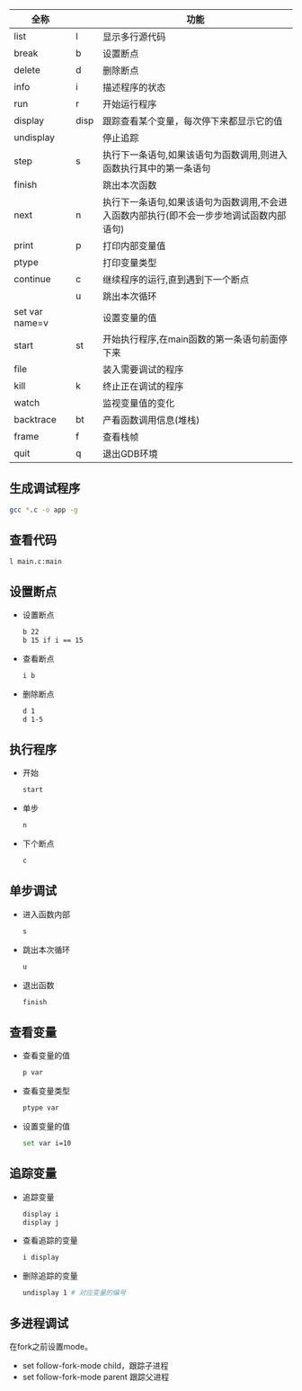 | 全称           |      | 功能                                                         |
| -------------- | ---- | ------------------------------------------------------------ |
| list           | l    | 显示多行源代码                                               |
| break          | b    | 设置断点                                                     |
| delete         | d    | 删除断点                                                     |
| info           | i    | 描述程序的状态                                               |
| run            | r    | 开始运行程序                                                 |
| display        | disp | 跟踪查看某个变量，每次停下来都显示它的值                     |
| undisplay      |      | 停止追踪                                                     |
| step           | s    | 执行下一条语句,如果该语句为函数调用,则进入函数执行其中的第一条语句 |
| finish         |      | 跳出本次函数                                                 |
| next           | n    | 执行下一条语句,如果该语句为函数调用,不会进入函数内部执行(即不会一步步地调试函数内部语句) |
| print          | p    | 打印内部变量值                                               |
| ptype          |      | 打印变量类型                                                 |
| continue       | c    | 继续程序的运行,直到遇到下一个断点                            |
|                | u    | 跳出本次循环                                                 |
| set var name=v |      | 设置变量的值                                                 |
| start          | st   | 开始执行程序,在main函数的第一条语句前面停下来                |
| file           |      | 装入需要调试的程序                                           |
| kill           | k    | 终止正在调试的程序                                           |
| watch          |      | 监视变量值的变化                                             |
| backtrace      | bt   | 产看函数调用信息(堆栈)                                       |
| frame          | f    | 查看栈帧                                                     |
| quit           | q    | 退出GDB环境                                                  |

## 生成调试程序

```bash
gcc *.c -o app -g
```

## 查看代码

```bash
l main.c:main
```

## 设置断点

- 设置断点

  ```bash
  b 22
  b 15 if i == 15
  ```

  

- 查看断点

  ```bash
  i b
  ```

  

- 删除断点

  ```bash
  d 1
  d 1-5
  ```

  

## 执行程序

- 开始

  ```bash
  start
  ```

- 单步

  ```bash
  n
  ```

- 下个断点

  ```bash
  c
  ```

## 单步调试

- 进入函数内部

  ```bash
  s
  ```

- 跳出本次循环

  ```bash
  u
  ```

- 退出函数

  ```bash
  finish
  ```



## 查看变量

- 查看变量的值

  ```bash
  p var
  ```

- 查看变量类型

  ```bash
  ptype var
  ```

- 设置变量的值

  ```bash
  set var i=10
  ```

  

## 追踪变量

- 追踪变量

  ```bash
  display i
  display j
  ```

- 查看追踪的变量

  ```bash
  i display
  ```

- 删除追踪的变量

  ```bash
  undisplay 1 # 对应变量的编号
  ```

## 多进程调试

在fork之前设置mode。

- set follow-fork-mode child，跟踪子进程
- set follow-fork-mode parent 跟踪父进程